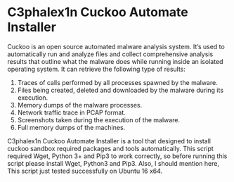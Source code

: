 # C3phalex1n Cuckoo Automate Installer

Cuckoo is an open source automated malware analysis system. It’s used to automatically run and analyze files and collect comprehensive analysis results that outline what the malware does while running inside an isolated operating system. It can retrieve the following type of results:

  1. Traces of calls performed by all processes spawned by the malware.
  2. Files being created, deleted and downloaded by the malware during its execution.
  3. Memory dumps of the malware processes.
  4. Network traffic trace in PCAP format.
  5. Screenshots taken during the execution of the malware.
  6. Full memory dumps of the machines.

C3phalex1n Cuckoo Automate Installer is a tool that designed to install cuckoo sandbox required packages and tools automatically. This script required Wget, Python 3+ and Pip3 to work correctly, so before running this script please install Wget, Python3 and Pip3. Also, I should mention here, This script just tested successfully on Ubuntu 16 x64.
